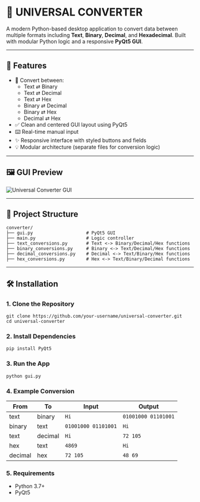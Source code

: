 # 🧠 UNIVERSAL CONVERTER

A modern Python-based desktop application to convert data between multiple formats including **Text**, **Binary**, **Decimal**, and **Hexadecimal**. Built with modular Python logic and a responsive **PyQt5 GUI**.

---

## 🚀 Features

- 🔄 Convert between:
  - Text ⇄ Binary
  - Text ⇄ Decimal
  - Text ⇄ Hex
  - Binary ⇄ Decimal
  - Binary ⇄ Hex
  - Decimal ⇄ Hex
- ✅ Clean and centered GUI layout using PyQt5
- ⌨️ Real-time manual input
- ✨ Responsive interface with styled buttons and fields
- 💡 Modular architecture (separate files for conversion logic)

---

## 🖼️ GUI Preview

![Universal Converter GUI](gui_screenshot.png)

---

## 📂 Project Structure
```
converter/
├── gui.py                    # PyQt5 GUI
├── main.py                   # Logic controller
├── text_conversions.py       # Text <-> Binary/Decimal/Hex functions
├── binary_conversions.py     # Binary <-> Text/Decimal/Hex functions
├── decimal_conversions.py    # Decimal <-> Text/Binary/Hex functions
├── hex_conversions.py        # Hex <-> Text/Binary/Decimal functions
```


---

## 🛠️ Installation

### 1. Clone the Repository

```
git clone https://github.com/your-username/universal-converter.git
cd universal-converter
```

### 2. Install Dependencies
```
pip install PyQt5
```

### 3. Run the App
```
python gui.py
```

### 4. Example Conversion

| From    | To      | Input               | Output              |
| ------- | ------- | ------------------- | ------------------- |
| text    | binary  | `Hi`                | `01001000 01101001` |
| binary  | text    | `01001000 01101001` | `Hi`                |
| text    | decimal | `Hi`                | `72 105`            |
| hex     | text    | `4869`              | `Hi`                |
| decimal | hex     | `72 105`            | `48 69`             |

### 5. Requirements
- Python 3.7+
- PyQt5
